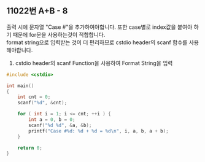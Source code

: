 11022번 A+B - 8
--------------

출력 시에 문자열 "Case #"을 추가하여야합니다. 또한 case별로 index값을 붙여야 하기 때문에 for문을 사용하는것이 적합합니다.  
format string으로 입력받는 것이 더 편리하므로 cstdio header의 scanf 함수를 사용해야합니다.

1. cstdio header의 scanf Function을 사용하여 Format String을 입력

~~~ cpp
#include <cstdio>

int main() 
{
    int cnt = 0;
    scanf("%d", &cnt);

    for ( int i = 1; i <= cnt; ++i ) {
        int a = 0, b = 0;
        scanf("%d %d", &a, &b);
        printf("Case #%d: %d + %d = %d\n", i, a, b, a + b);
    }

    return 0;
}
~~~